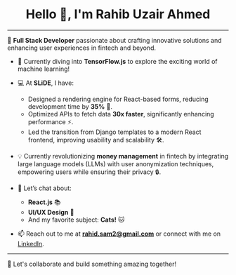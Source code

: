 <h1 align="center">Hello 👋, I'm Rahib Uzair Ahmed</h1>

---

🌟 **Full Stack Developer** passionate about crafting innovative solutions and enhancing user experiences in fintech and beyond.

- 🌱 Currently diving into **TensorFlow.js** to explore the exciting world of machine learning!

- 💻 At **SLiDE**, I have:
  - Designed a rendering engine for React-based forms, reducing development time by **35%** 🚀.
  - Optimized APIs to fetch data **30x faster**, significantly enhancing performance ⚡.
  - Led the transition from Django templates to a modern React frontend, improving usability and scalability 🛠️.

- 💡 Currently revolutionizing **money management** in fintech by integrating large language models (LLMs) with user anonymization techniques, empowering users while ensuring their privacy 🔒.

- 💬 Let’s chat about:
  - **React.js** 📚
  - **UI/UX Design** 🎨
  - And my favorite subject: **Cats!** 🐱

- 📫 Reach out to me at **[rahid.sam2@gmail.com](mailto:rahibsam2@gmail.com)** or connect with me on [LinkedIn]([https://www.linkedin.com/in/your-linkedin](https://www.linkedin.com/in/rahib-ahmed-1a13521a1/)).

---

🌈 Let's collaborate and build something amazing together!
